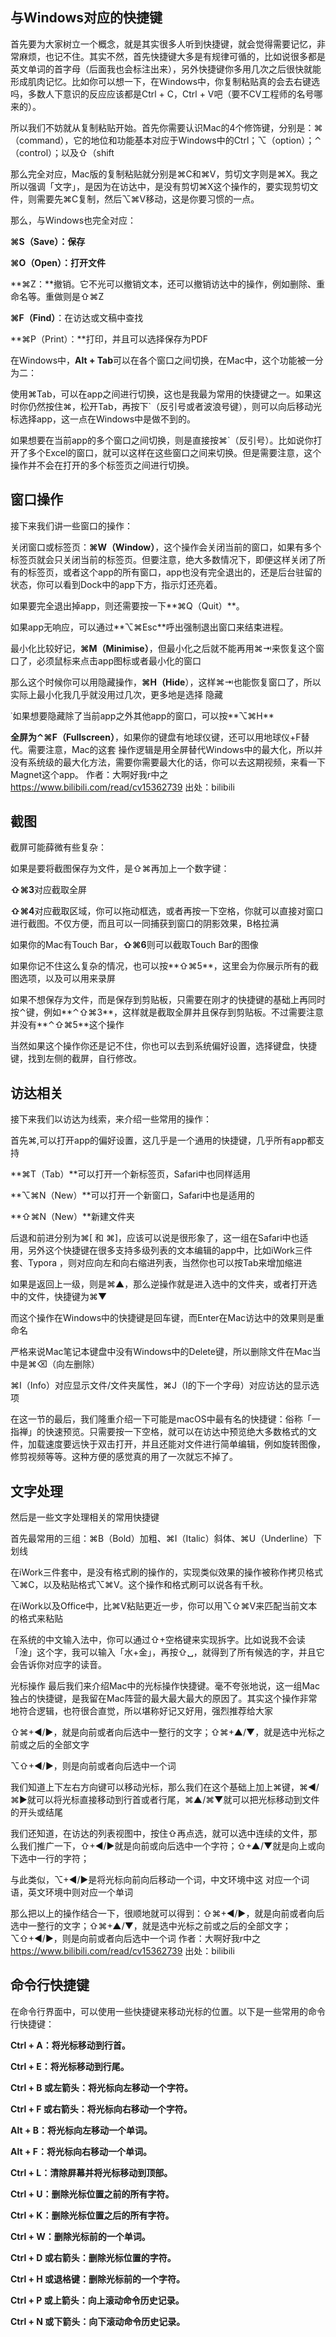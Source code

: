 ## 与Windows对应的快捷键

首先要为大家树立一个概念，就是其实很多人听到快捷键，就会觉得需要记忆，非常麻烦，也记不住。其实不然，首先快捷键大多是有规律可循的，比如说很多都是英文单词的首字母（后面我也会标注出来），另外快捷键你多用几次之后很快就能形成肌肉记忆。比如你可以想一下，在Windows中，你复制粘贴真的会去右键选吗，多数人下意识的反应应该都是Ctrl + C，Ctrl + V吧（要不CV工程师的名号哪来的）。

所以我们不妨就从复制粘贴开始。首先你需要认识Mac的4个修饰键，分别是：⌘（command），它的地位和功能基本对应于Windows中的Ctrl；⌥（option）；⌃（control）；以及⇧（shift

那么完全对应，Mac版的复制粘贴就分别是⌘C和⌘V，剪切文字则是⌘X。我之所以强调「文字」，是因为在访达中，是没有剪切⌘X这个操作的，要实现剪切文件，则需要先⌘C复制，然后⌥⌘V移动，这是你要习惯的一点。

那么，与Windows也完全对应：

**⌘S（Save）：保存**

**⌘O（Open）：打开文件**

**⌘Z：**撤销。它不光可以撤销文本，还可以撤销访达中的操作，例如删除、重命名等。重做则是⇧⌘Z

**⌘F（Find）**：在访达或文稿中查找

**⌘P（Print）：**打印，并且可以选择保存为PDF

在Windows中，**Alt + Tab**可以在各个窗口之间切换，在Mac中，这个功能被一分为二：

使用⌘Tab，可以在app之间进行切换，这也是我最为常用的快捷键之一。如果这时你仍然按住⌘，松开Tab，再按下`（反引号或者波浪号键），则可以向后移动光标选择app，这一点在Windows中是做不到的。

如果想要在当前app的多个窗口之间切换，则是直接按⌘`（反引号）。比如说你打开了多个Excel的窗口，就可以这样在这些窗口之间来切换。但是需要注意，这个操作并不会在打开的多个标签页之间进行切换。

## 窗口操作



接下来我们讲一些窗口的操作：

关闭窗口或标签页：**⌘W（Window）**，这个操作会关闭当前的窗口，如果有多个标签页就会只关闭当前的标签页。但要注意，绝大多数情况下，即便这样关闭了所有的标签页，或者这个app的所有窗口，app也没有完全退出的，还是后台驻留的状态，你可以看到Dock中的app下方，指示灯还亮着。

如果要完全退出掉app，则还需要按一下**⌘Q（Quit）**。

如果app无响应，可以通过**⌥⌘Esc**呼出强制退出窗口来结束进程。

最小化比较好记，**⌘M（Minimise）**，但最小化之后就不能再用⌘⇥来恢复这个窗口了，必须鼠标来点击app图标或者最小化的窗口

那么这个时候你可以用隐藏操作，**⌘H（Hide**），这样⌘⇥也能恢复窗口了，所以实际上最小化我几乎就没用过几次，更多地是选择 隐藏

˙如果想要隐藏除了当前app之外其他app的窗口，可以按**⌥⌘H**

**全屏为⌃⌘F（Fullscreen）**，如果你的键盘有地球仪键，还可以用地球仪+F替代。需要注意，Mac的这套 操作逻辑是用全屏替代Windows中的最大化，所以并没有系统级的最大化方法，需要你需要最大化的话，你可以去这期视频，来看一下Magnet这个app。 作者：大啊好我r中之 https://www.bilibili.com/read/cv15362739 出处：bilibili

## 截图

截屏可能薛微有些复杂：

如果是要将截图保存为文件，是⇧⌘再加上一个数字键：

**⇧⌘3**对应截取全屏

**⇧⌘4**对应截取区域，你可以拖动框选，或者再按一下空格，你就可以直接对窗口进行截图。不仅方便，而且可以一同捕获到窗口的阴影效果，B格拉满

如果你的Mac有Touch Bar，**⇧⌘6**则可以截取Touch Bar的图像

如果你记不住这么复杂的情况，也可以按**⇧⌘5**，这里会为你展示所有的截图选项，以及可以用来录屏

如果不想保存为文件，而是保存到剪贴板，只需要在刚才的快捷键的基础上再同时按⌃键，例如**⌃⇧⌘3**，这样就是截取全屏并且保存到剪贴板。不过需要注意并没有**⌃⇧⌘5**这个操作

当然如果这个操作你还是记不住，你也可以去到系统偏好设置，选择键盘，快捷键，找到左侧的截屏，自行修改。

## 访达相关

接下来我们以访达为线索，来介绍一些常用的操作：

首先⌘,可以打开app的偏好设置，这几乎是一个通用的快捷键，几乎所有app都支持

**⌘T（Tab）**可以打开一个新标签页，Safari中也同样适用

**⌥⌘N（New）**可以打开一个新窗口，Safari中也是适用的

**⇧⌘N（New）**新建文件夹

后退和前进分别为⌘[ 和 ⌘]，应该可以说是很形象了，这一组在Safari中也适用，另外这个快捷键在很多支持多级列表的文本编辑的app中，比如iWork三件套、Typora ，则对应向左和向右缩进列表，当然你也可以按Tab来增加缩进

如果是返回上一级，则是⌘▲，那么逆操作就是进入选中的文件夹，或者打开选中的文件，快捷键为⌘▼

而这个操作在Windows中的快捷键是回车键，而Enter在Mac访达中的效果则是重命名

严格来说Mac笔记本键盘中没有Windows中的Delete键，所以删除文件在Mac当中是⌘⌫（向左删除）

⌘I（Info）对应显示文件/文件夹属性，⌘J（I的下一个字母）对应访达的显示选项

在这一节的最后，我们隆重介绍一下可能是macOS中最有名的快捷键：俗称「一指禅」的快速预览。只需要按一下空格，就可以在访达中预览绝大多数格式的文件，加载速度要远快于双击打开，并且还能对文件进行简单编辑，例如旋转图像，修剪视频等等。这种方便的感觉真的用了一次就忘不掉了。

## 文字处理

然后是一些文字处理相关的常用快捷键

首先最常用的三组：⌘B（Bold）加粗、⌘I（Italic）斜体、⌘U（Underline）下划线

在iWork三件套中，是没有格式刷的操作的，实现类似效果的操作被称作拷贝格式⌥⌘C，以及粘贴格式⌥⌘V。这个操作和格式刷可以说各有千秋。

在iWork以及Office中，比⌘V粘贴更近一步，你可以用⌥⇧⌘V来匹配当前文本的格式来粘贴

在系统的中文输入法中，你可以通过⇧+空格键来实现拆字。比如说我不会读「淦」这个字，我可以输入「水+金」，再按⇧␣，就得到了所有候选的字，并且它会告诉你对应字的读音。


光标操作
最后我们来介绍Mac中的光标操作快捷键。毫不夸张地说，这一组Mac独占的快捷键，是我留在Mac阵营的最大最大最大的原因了。其实这个操作非常地符合逻辑，也符很合直觉，所以堪称好记又好用，强烈推荐给大家

⇧⌘+◀︎/▶︎，就是向前或者向后选中一整行的文字；⇧⌘+▲/▼，就是选中光标之前或之后的全部文字

⌥⇧+◀︎/▶︎，则是向前或者向后选中一个词

我们知道上下左右方向键可以移动光标，那么我们在这个基础上加上⌘键，⌘◀︎/⌘▶︎就可以将光标直接移动到行首或者行尾，⌘▲/⌘▼就可以把光标移动到文件的开头或结尾

我们还知道，在访达的列表视图中，按住⇧再点选，就可以选中连续的文件，那么我们推广一下，⇧+◀︎/▶︎就是向前或向后选中一个字符；⇧+▲/▼就是向上或向下选中一行的字符；

与此类似，⌥+◀︎/▶︎是将光标向前向后移动一个词，中文环境中这 对应一个词语，英文环境中则对应一个单词

那么把以上的操作结合一下，很顺地就可以得到：⇧⌘+◀︎/▶︎，就是向前或者向后选中一整行的文字；⇧⌘+▲/▼，就是选中光标之前或之后的全部文字；⌥⇧+◀︎/▶︎，则是向前或者向后选中一个词 作者：大啊好我r中之 https://www.bilibili.com/read/cv15362739 出处：bilibili

## 命令行快捷键

在命令行界面中，可以使用一些快捷键来移动光标的位置。以下是一些常用的命令行快捷键：

**Ctrl + A：将光标移动到行首。**

**Ctrl + E：将光标移动到行尾。**

**Ctrl + B 或左箭头：将光标向左移动一个字符。**

**Ctrl + F 或右箭头：将光标向右移动一个字符。**

**Alt + B：将光标向左移动一个单词。**

**Alt + F：将光标向右移动一个单词。**

**Ctrl + L：清除屏幕并将光标移动到顶部。**

**Ctrl + U：删除光标位置之前的所有字符。**

**Ctrl + K：删除光标位置之后的所有字符。**

**Ctrl + W：删除光标前的一个单词。**

**Ctrl + D 或右箭头：删除光标位置的字符。**

**Ctrl + H 或退格键：删除光标前的一个字符。**

**Ctrl + P 或上箭头：向上滚动命令历史记录。**

**Ctrl + N 或下箭头：向下滚动命令历史记录。**




